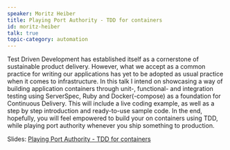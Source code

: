 ```yaml
---
speaker: Moritz Heiber
title: Playing Port Authority - TDD for containers
id: moritz-heiber
talk: true
topic-category: automation
---
```

Test Driven Development has established itself as a cornerstone of sustainable product delivery. However, what we accept as a common practice for writing our applications has yet to be adopted as usual practice when it comes to infrastructure. In this talk I intend on showcasing a way of building application containers through unit-, functional- and integration testing using ServerSpec, Ruby and Docker(-compose) as a foundation for Continuous Delivery. This will include a live coding example, as well as a step by step introduction and ready-to-use sample code. In the end, hopefully, you will feel empowered to build your on containers using TDD, while playing port authority whenever you ship something to production.

Slides: [Playing Port Authority - TDD for containers](https://github.com/moritzheiber/playing-port-authority)